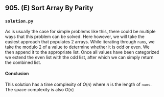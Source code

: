 ## 905. (E) Sort Array By Parity

### `solution.py`
As is usually the case for simple problems like this, there could be multiple ways that this problem can be solved. Here however, we will take the easiest approach that populates 2 arrays. While iterating through `nums`, we take the modulo 2 of a value to determine whether it is odd or even. We then append it to the appropriate list. Once all values have been categorized we extend the even list with the odd list, after which we can simply return the combined list.  

#### Conclusion
This solution has a time complexity of $O(n)$ where $n$ is the length of `nums`. The space complexity is also $O(n)$  
